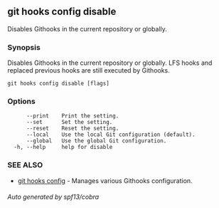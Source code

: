 ## git hooks config disable

Disables Githooks in the current repository or globally.

### Synopsis

Disables Githooks in the current repository or globally. LFS hooks and replaced
previous hooks are still executed by Githooks.

```
git hooks config disable [flags]
```

### Options

```
      --print    Print the setting.
      --set      Set the setting.
      --reset    Reset the setting.
      --local    Use the local Git configuration (default).
      --global   Use the global Git configuration.
  -h, --help     help for disable
```

### SEE ALSO

- [git hooks config](git_hooks_config.md) - Manages various Githooks
  configuration.

###### Auto generated by spf13/cobra
